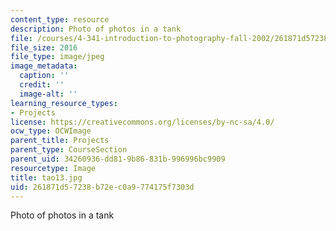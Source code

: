 ```yaml
---
content_type: resource
description: Photo of photos in a tank
file: /courses/4-341-introduction-to-photography-fall-2002/261871d57238b72ec0a9774175f7303d_tao13.jpg
file_size: 2016
file_type: image/jpeg
image_metadata:
  caption: ''
  credit: ''
  image-alt: ''
learning_resource_types:
- Projects
license: https://creativecommons.org/licenses/by-nc-sa/4.0/
ocw_type: OCWImage
parent_title: Projects
parent_type: CourseSection
parent_uid: 34260936-dd81-9b86-831b-996996bc9909
resourcetype: Image
title: tao13.jpg
uid: 261871d5-7238-b72e-c0a9-774175f7303d
---
```

Photo of photos in a tank